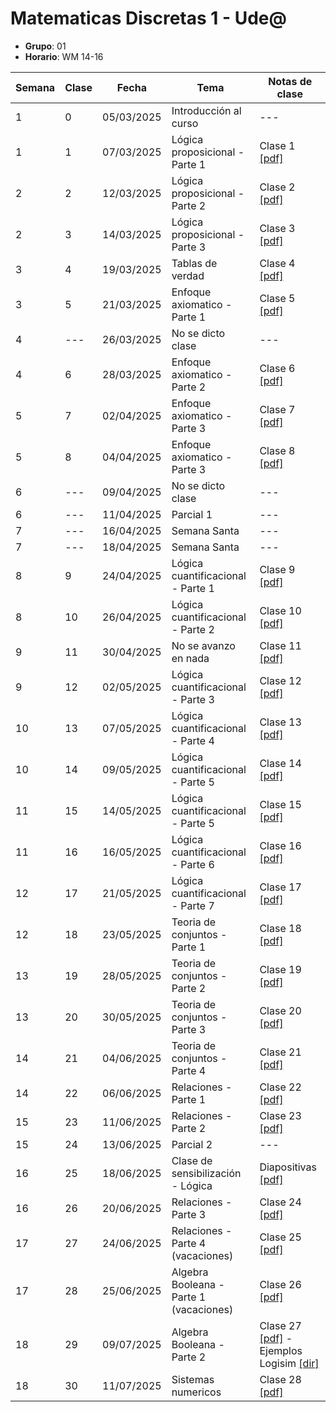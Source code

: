 # Matematicas Discretas 1 - Ude@

* **Grupo**: 01
* **Horario**: WM 14-16


| Semana | Clase | Fecha           | Tema                               | Notas de clase                            |
|--------|-------|-----------------|------------------------------------|-------------------------------------------|
| 1      | 0     | 05/03/2025      | Introducción al curso              | ---                                       |
| 1      | 1     | 07/03/2025      | Lógica proposicional - Parte 1     | Clase 1 [[pdf]](clase1_07-03-2025.pdf)    |
| 2      | 2     | 12/03/2025      | Lógica proposicional - Parte 2     | Clase 2 [[pdf]](clase2_12-03-2025.pdf)    |
| 2      | 3     | 14/03/2025      | Lógica proposicional - Parte 3     | Clase 3 [[pdf]](clase3_14-03-2025.pdf)    |
| 3      | 4     | 19/03/2025      | Tablas de verdad                   | Clase 4 [[pdf]](clase4_19-03-2025.pdf)    |
| 3      | 5     | 21/03/2025      | Enfoque axiomatico - Parte 1       | Clase 5 [[pdf]](clase5_21-03-2025.pdf)    |
| 4      | ---   | 26/03/2025      | No se dicto clase                  | ---                                       |
| 4      | 6     | 28/03/2025      | Enfoque axiomatico - Parte 2       | Clase 6  [[pdf]](clase6_28-03-2025.pdf)   |
| 5      | 7     | 02/04/2025      | Enfoque axiomatico - Parte 3       | Clase 7  [[pdf]](clase7_02-04-2025.pdf)   |
| 5      | 8     | 04/04/2025      | Enfoque axiomatico - Parte 3       | Clase 8  [[pdf]](clase8_04-04-2025.pdf)   |
| 6      | ---   | 09/04/2025      | No se dicto clase                  | ---                                       |
| 6      | ---   | 11/04/2025      | Parcial 1                          | ---                                       |
| 7      | ---   | 16/04/2025      | Semana Santa                       | ---                                       |
| 7      | ---   | 18/04/2025      | Semana Santa                       | ---                                       |
| 8      | 9     | 24/04/2025      | Lógica cuantificacional - Parte 1  | Clase 9  [[pdf]](clase9_23-04-2025.pdf)   |
| 8      | 10    | 26/04/2025      | Lógica cuantificacional - Parte 2  | Clase 10 [[pdf]](clase10_25-04-2025.pdf)  |
| 9      | 11    | 30/04/2025      | No se avanzo en nada               | Clase 11 [[pdf]](clase11_30-04-2025.pdf)  |
| 9      | 12    | 02/05/2025      | Lógica cuantificacional - Parte 3  | Clase 12 [[pdf]](clase12_02-05-2025.pdf)  |
| 10     | 13    | 07/05/2025      | Lógica cuantificacional - Parte 4  | Clase 13 [[pdf]](clase13_07-05-2025.pdf)  |
| 10     | 14    | 09/05/2025      | Lógica cuantificacional - Parte 5  | Clase 14 [[pdf]](clase14_09-05-2025.pdf)  |
| 11     | 15    | 14/05/2025      | Lógica cuantificacional - Parte 5  | Clase 15 [[pdf]](clase15_14-05-2025.pdf)  |
| 11     | 16    | 16/05/2025      | Lógica cuantificacional - Parte 6  | Clase 16 [[pdf]](clase16_16-05-2025.pdf)  |
| 12     | 17    | 21/05/2025      | Lógica cuantificacional - Parte 7  | Clase 17 [[pdf]](clase17_21-05-2025.pdf)  |
| 12     | 18    | 23/05/2025      | Teoria de conjuntos - Parte 1      | Clase 18 [[pdf]](clase18_23-05-2025.pdf)  |
| 13     | 19    | 28/05/2025      | Teoria de conjuntos - Parte 2      | Clase 19 [[pdf]](clase19_28-05-2025.pdf)  |
| 13     | 20    | 30/05/2025      | Teoria de conjuntos - Parte 3      | Clase 20 [[pdf]](clase20_30-05-2025.pdf)  |
| 14     | 21    | 04/06/2025      | Teoria de conjuntos - Parte 4      | Clase 21 [[pdf]](clase21_04-06-2025.pdf)  |
| 14     | 22    | 06/06/2025      | Relaciones - Parte 1               | Clase 22 [[pdf]](clase22_06-06-2025.pdf)  |
| 15     | 23    | 11/06/2025      | Relaciones - Parte 2               | Clase 23 [[pdf]](clase23_11-06-2025.pdf)  |
| 15     | 24    | 13/06/2025      | Parcial 2                          | ---                                       |
| 16     | 25    | 18/06/2025      | Clase de sensibilización - Lógica  | Diapositivas [[pdf]](clase_de_sensibilizacion_en_logica_18-06-2025.pdf) |
| 16     | 26    | 20/06/2025      | Relaciones - Parte 3               | Clase 24 [[pdf]](clase24_20-06-2025.pdf)  |
| 17     | 27    | 24/06/2025      | Relaciones - Parte 4  (vacaciones) | Clase 25 [[pdf]](clase25_24-06-2025.pdf)  |
| 17     | 28    | 25/06/2025      | Algebra Booleana - Parte 1 (vacaciones) | Clase 26 [[pdf]](clase26_25-06-2025.pdf) |
| 18     | 29    | 09/07/2025      | Algebra Booleana - Parte 2         | Clase 27 [[pdf]](clase27_09-07-2025.pdf) - Ejemplos Logisim [[dir]](ejemplos_logisim/) |
| 18     | 30    | 11/07/2025      | Sistemas numericos | Clase 28 [[pdf]](clase28_11-07-2025.pdf) |

